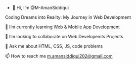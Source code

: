 - 👋 Hi, I’m @M-AmanSiddiqui


Coding Dreams into Reality: My Journey in Web Development





🌱 I’m currently learning Web & Mobile App Development

👯 I’m looking to collaborate on Web Developemts Projects

💬 Ask me about HTML, CSS, JS, code problems

📫 How to reach me m.amansiddiqui202@gmail.com

